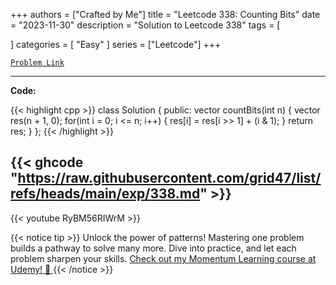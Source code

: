 
+++
authors = ["Crafted by Me"]
title = "Leetcode 338: Counting Bits"
date = "2023-11-30"
description = "Solution to Leetcode 338"
tags = [
    
]
categories = [
    "Easy"
]
series = ["Leetcode"]
+++



[`Problem Link`](https://leetcode.com/problems/counting-bits/description/)

---

**Code:**

{{< highlight cpp >}}
class Solution {
public:
    vector<int> countBits(int n) {
        vector<int> res(n + 1, 0);
        for(int i = 0; i <= n; i++) {
            res[i] = res[i >> 1] + (i & 1);
        }
        return res;
    }
};
{{< /highlight >}}

{{< ghcode "https://raw.githubusercontent.com/grid47/list/refs/heads/main/exp/338.md" >}}
---
{{< youtube RyBM56RIWrM >}}

{{< notice tip >}}
Unlock the power of patterns! Mastering one problem builds a pathway to solve many more. Dive into practice, and let each problem sharpen your skills. [Check out my Momentum Learning course at Udemy! 🚀 ](https://www.udemy.com/course/algorithms-and-data-structures-in-cpp/)
{{< /notice >}}

